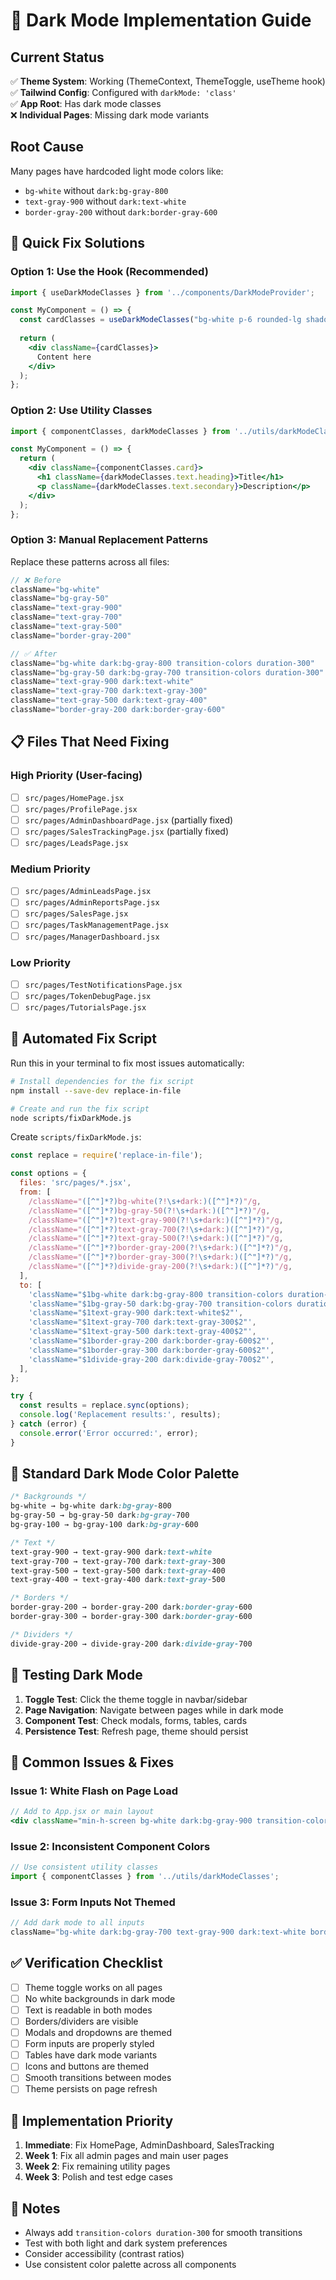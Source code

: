 # 🌙 Dark Mode Implementation Guide

## Current Status
✅ **Theme System**: Working (ThemeContext, ThemeToggle, useTheme hook)  
✅ **Tailwind Config**: Configured with `darkMode: 'class'`  
✅ **App Root**: Has dark mode classes  
❌ **Individual Pages**: Missing dark mode variants  

## Root Cause
Many pages have hardcoded light mode colors like:
- `bg-white` without `dark:bg-gray-800`
- `text-gray-900` without `dark:text-white`
- `border-gray-200` without `dark:border-gray-600`

## 🚀 Quick Fix Solutions

### Option 1: Use the Hook (Recommended)
```jsx
import { useDarkModeClasses } from '../components/DarkModeProvider';

const MyComponent = () => {
  const cardClasses = useDarkModeClasses("bg-white p-6 rounded-lg shadow-md");
  
  return (
    <div className={cardClasses}>
      Content here
    </div>
  );
};
```

### Option 2: Use Utility Classes
```jsx
import { componentClasses, darkModeClasses } from '../utils/darkModeClasses';

const MyComponent = () => {
  return (
    <div className={componentClasses.card}>
      <h1 className={darkModeClasses.text.heading}>Title</h1>
      <p className={darkModeClasses.text.secondary}>Description</p>
    </div>
  );
};
```

### Option 3: Manual Replacement Patterns

Replace these patterns across all files:

```jsx
// ❌ Before
className="bg-white"
className="bg-gray-50"
className="text-gray-900"
className="text-gray-700"
className="text-gray-500"
className="border-gray-200"

// ✅ After
className="bg-white dark:bg-gray-800 transition-colors duration-300"
className="bg-gray-50 dark:bg-gray-700 transition-colors duration-300"
className="text-gray-900 dark:text-white"
className="text-gray-700 dark:text-gray-300"
className="text-gray-500 dark:text-gray-400"
className="border-gray-200 dark:border-gray-600"
```

## 📋 Files That Need Fixing

### High Priority (User-facing)
- [ ] `src/pages/HomePage.jsx`
- [ ] `src/pages/ProfilePage.jsx`
- [ ] `src/pages/AdminDashboardPage.jsx` (partially fixed)
- [ ] `src/pages/SalesTrackingPage.jsx` (partially fixed)
- [ ] `src/pages/LeadsPage.jsx`

### Medium Priority
- [ ] `src/pages/AdminLeadsPage.jsx`
- [ ] `src/pages/AdminReportsPage.jsx`
- [ ] `src/pages/SalesPage.jsx`
- [ ] `src/pages/TaskManagementPage.jsx`
- [ ] `src/pages/ManagerDashboard.jsx`

### Low Priority
- [ ] `src/pages/TestNotificationsPage.jsx`
- [ ] `src/pages/TokenDebugPage.jsx`
- [ ] `src/pages/TutorialsPage.jsx`

## 🔧 Automated Fix Script

Run this in your terminal to fix most issues automatically:

```bash
# Install dependencies for the fix script
npm install --save-dev replace-in-file

# Create and run the fix script
node scripts/fixDarkMode.js
```

Create `scripts/fixDarkMode.js`:
```javascript
const replace = require('replace-in-file');

const options = {
  files: 'src/pages/*.jsx',
  from: [
    /className="([^"]*?)bg-white(?!\s+dark:)([^"]*?)"/g,
    /className="([^"]*?)bg-gray-50(?!\s+dark:)([^"]*?)"/g,
    /className="([^"]*?)text-gray-900(?!\s+dark:)([^"]*?)"/g,
    /className="([^"]*?)text-gray-700(?!\s+dark:)([^"]*?)"/g,
    /className="([^"]*?)text-gray-500(?!\s+dark:)([^"]*?)"/g,
    /className="([^"]*?)border-gray-200(?!\s+dark:)([^"]*?)"/g,
    /className="([^"]*?)border-gray-300(?!\s+dark:)([^"]*?)"/g,
    /className="([^"]*?)divide-gray-200(?!\s+dark:)([^"]*?)"/g,
  ],
  to: [
    'className="$1bg-white dark:bg-gray-800 transition-colors duration-300$2"',
    'className="$1bg-gray-50 dark:bg-gray-700 transition-colors duration-300$2"',
    'className="$1text-gray-900 dark:text-white$2"',
    'className="$1text-gray-700 dark:text-gray-300$2"',
    'className="$1text-gray-500 dark:text-gray-400$2"',
    'className="$1border-gray-200 dark:border-gray-600$2"',
    'className="$1border-gray-300 dark:border-gray-600$2"',
    'className="$1divide-gray-200 dark:divide-gray-700$2"',
  ],
};

try {
  const results = replace.sync(options);
  console.log('Replacement results:', results);
} catch (error) {
  console.error('Error occurred:', error);
}
```

## 🎨 Standard Dark Mode Color Palette

```css
/* Backgrounds */
bg-white → bg-white dark:bg-gray-800
bg-gray-50 → bg-gray-50 dark:bg-gray-700
bg-gray-100 → bg-gray-100 dark:bg-gray-600

/* Text */
text-gray-900 → text-gray-900 dark:text-white
text-gray-700 → text-gray-700 dark:text-gray-300
text-gray-500 → text-gray-500 dark:text-gray-400
text-gray-400 → text-gray-400 dark:text-gray-500

/* Borders */
border-gray-200 → border-gray-200 dark:border-gray-600
border-gray-300 → border-gray-300 dark:border-gray-600

/* Dividers */
divide-gray-200 → divide-gray-200 dark:divide-gray-700
```

## 🧪 Testing Dark Mode

1. **Toggle Test**: Click the theme toggle in navbar/sidebar
2. **Page Navigation**: Navigate between pages while in dark mode
3. **Component Test**: Check modals, forms, tables, cards
4. **Persistence Test**: Refresh page, theme should persist

## 🚨 Common Issues & Fixes

### Issue 1: White Flash on Page Load
```jsx
// Add to App.jsx or main layout
<div className="min-h-screen bg-white dark:bg-gray-900 transition-colors duration-300">
```

### Issue 2: Inconsistent Component Colors
```jsx
// Use consistent utility classes
import { componentClasses } from '../utils/darkModeClasses';
```

### Issue 3: Form Inputs Not Themed
```jsx
// Add dark mode to all inputs
className="bg-white dark:bg-gray-700 text-gray-900 dark:text-white border-gray-300 dark:border-gray-600"
```

## ✅ Verification Checklist

- [ ] Theme toggle works on all pages
- [ ] No white backgrounds in dark mode
- [ ] Text is readable in both modes
- [ ] Borders/dividers are visible
- [ ] Modals and dropdowns are themed
- [ ] Form inputs are properly styled
- [ ] Tables have dark mode variants
- [ ] Icons and buttons are themed
- [ ] Smooth transitions between modes
- [ ] Theme persists on page refresh

## 🎯 Implementation Priority

1. **Immediate**: Fix HomePage, AdminDashboard, SalesTracking
2. **Week 1**: Fix all admin pages and main user pages
3. **Week 2**: Fix remaining utility pages
4. **Week 3**: Polish and test edge cases

## 📝 Notes

- Always add `transition-colors duration-300` for smooth transitions
- Test with both light and dark system preferences
- Consider accessibility (contrast ratios)
- Use consistent color palette across all components 